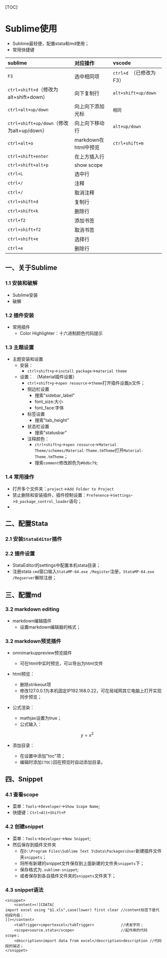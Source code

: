 [TOC]
# Sublime使用
+ Sublime最轻便，配置stata和md使用；
+ 常用快捷键  

|sublime|对应操作|vscode|
|:----|:----|:----|
|`F3`| 选中相同项 | `ctrl+d `（已修改为F3） | 
|`ctrl+shift+d`（修改为alt+shift+down）| 向下复制行 | `alt+shift+up/down ` |
|`ctrl+alt+up/down`| 向上向下添加光标 | `相同 ` |
|`ctrl+shift+up/down`（修改为alt+up/down）| 向上向下移动行 | `alt+up/down` |
|`ctrl+alt+o`| markdown在html中预览 | `ctrl+shift+m ` |
|`ctrl+shift+enter`| 在上方插入行 | `   ` |
|`ctrl+shift+alt+p`| show scope | `   ` |
|`ctrl+L`| 选中行 | `   ` |
|`ctrl+/`| 注释 | `   ` |
|`ctrl+/`| 取消注释 | `   ` |
|`ctrl+shift+d`| 复制行 | `   ` |
|`ctrl+shift+k`| 删除行 | `   ` |
|`ctrl+f2`| 添加书签 | `   ` |
|`ctrl+shift+f2`| 取消书签 | `   ` |
|`ctrl+shift+e`| 选择行 | `   ` |
|`ctrl+e`| 删除行 | `   ` |

## 一、关于Sublime

### 1.1 安装和破解
+ Sublime安装
+ 破解

### 1.2 插件安装
+ 常用插件
    * Color Highlighter：十六进制颜色代码提示



### 1.3 主题设置
+ 主题安装和设置
    * 安装：
        - `ctrl+shift+p`->`install package`->`material theme`
    * 设置： （Material插件设置）
        - `ctrl+shift+p`->`open resource`->`theme`打开插件设置js文件；
        - 侧边栏设置
            + 搜索"sidebar_label"
            + font_size:大小
            + font_face:字体
        - 标签设置
            + 搜索"tab_height"
        - 状态栏设置
            + 搜索"statusbar"
        - 注释颜色：
            + `ctrl+shift+p`->`open resource`->`Material Theme/schemes/Material-Theme.tmTheme`打开`Material-Theme.tmTheme`；
            + 搜索`comment`修改颜色为`#0dbc79`;
### 1.4 常用操作
+ 打开多个文件夹：`project`->`Add Folder to Project`
+ 禁止删除和安装插件，插件控制设置：`Prefenence`->`Settings`->`0_package_control_loader`语句；
+ 

## 二、配置Stata

### 2.1 安装`StataEditor`插件

### 2.2 插件设置
+ StataEditor的settings中配置本机stata目录；
+ 注册stata `cmd`窗口输入`StataMP-64.exe /Register`注册，`StataMP-64.exe /Regserver`解除注册；


## 三、配置md

### 3.2 markdown editing
+ markdown编辑插件
    * 设置markdown编辑器的格式；
### 3.2 markdown预览插件
+ omnimarkuppreview预览插件
    * 可在html中实时预览，可以导出为html文件
+ html预览：
    * 删除strikeout项
    * 修改127.0.0.1为本机固定IP192.168.0.22，可在局域网其它电脑上打开实现同步预览；
+ 公式渲染：
    * mathjax设置为true；
    * 公式输入：
    
    $$
    y = x^2 
    $$

+ 添加目录：
    * 在设置中添加"toc"项；
    * 编辑时添加`[TOC]`回在预览时自动添加目录。

## 四、Snippet
### 4.1 查看scope
+ 菜单：`Tools`->`Developer`->`Show Scope Name`;
+ 快捷键：`Ctrl+Alt+Shift+P`  

### 4.2 创建snippet
+ 菜单：`Tools`->`Developer`->`New Snippet`;
+ 然后保存到插件文件夹
    * 在`D:\Program Files\Sublime Text 3\Data\Packages\User`新建插件文件夹`snippets`；
    * 将所有新建的snippet文件保存到上面新建的文件夹`snippets`下；
    * 保存格式为`.sublime-snippet`;
    * 或者保存到各自插件文件夹的`snippets`文件夹下；

### 4.3 snippet语法
```
<snippet>
    <content><![CDATA[
import excel using "$1.xls",case(lower) first clear //content标签下是代码段内容；
]]></content>
    <tabTrigger>importexcel</tabTrigger>            //诱发字符；
    <scope>source.stata</scope>                     //起作用的代码scope；
    <description>import data from excel</description>description //代码段的描述；
</snippet>
```

